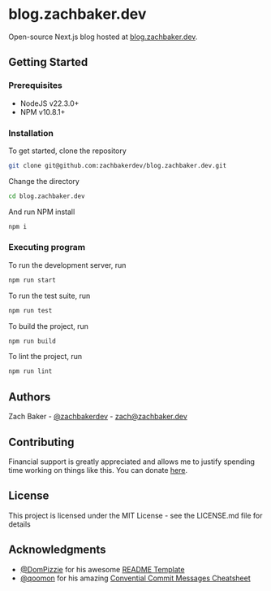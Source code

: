 # blog.zachbaker.dev

Open-source Next.js blog hosted at [blog.zachbaker.dev](https://blog.zachbaker.dev).

## Getting Started

### Prerequisites

- NodeJS v22.3.0+
- NPM v10.8.1+

### Installation

To get started, clone the repository

```sh
git clone git@github.com:zachbakerdev/blog.zachbaker.dev.git
```

Change the directory

```sh
cd blog.zachbaker.dev
```

And run NPM install

```sh
npm i
```

### Executing program

To run the development server, run

```sh
npm run start
```

To run the test suite, run

```sh
npm run test
```

To build the project, run

```sh
npm run build
```

To lint the project, run

```sh
npm run lint
```

## Authors

Zach Baker - [@zachbakerdev](https://github.com/zachbakerdev) - [zach@zachbaker.dev](mailto:zach@zachbaker.dev)

## Contributing

Financial support is greatly appreciated and allows me to justify spending time working on things like this. You can donate [here](https://ko-fi.com/zachbakerdev).

## License

This project is licensed under the MIT License - see the LICENSE.md file for details

## Acknowledgments

- [@DomPizzie](https://github.com/DomPizzie) for his awesome [README Template](https://gist.github.com/DomPizzie/7a5ff55ffa9081f2de27c315f5018afc)
- [@qoomon](https://github.com/qoomon) for his amazing [Convential Commit Messages Cheatsheet](https://gist.github.com/qoomon/5dfcdf8eec66a051ecd85625518cfd13)
